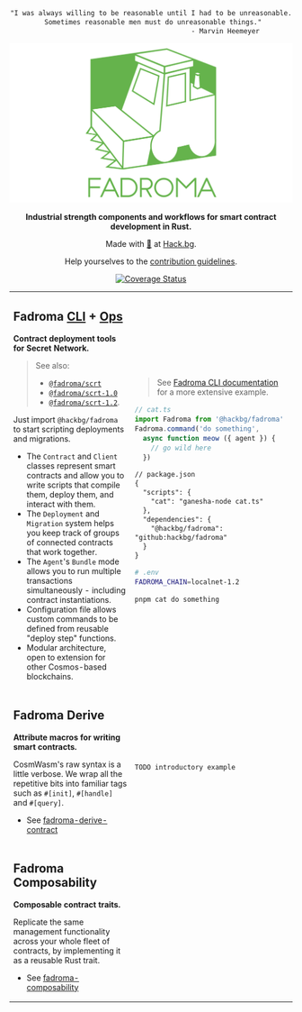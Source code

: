 <div align="center">

```
"I was always willing to be reasonable until I had to be unreasonable.
 Sometimes reasonable men must do unreasonable things."
                                     - Marvin Heemeyer
```

[![](/doc/logo.svg)](https://fadroma.tech)

**Industrial strength components and workflows for smart contract development in Rust.**

Made with [💚](mailto:hello@hack.bg) at [Hack.bg](https://hack.bg).

Help yourselves to the [contribution guidelines](CONTRIBUTING.md).

[![Coverage Status](https://coveralls.io/repos/github/hackbg/fadroma/badge.svg?branch=22.01)](https://coveralls.io/github/hackbg/fadroma?branch=22.01)

</div>

<table>

<tr><td valign="top">

## Fadroma [CLI](./packages/cli) + [Ops](./packages/ops)

**Contract deployment tools for Secret Network.**

> See also:
> * [`@fadroma/scrt`](./packages/scrt)
> * [`@fadroma/scrt-1.0`](./packages/scrt-1.0)
> * [`@fadroma/scrt-1.2`](./packages/scrt-1.2).

Just import `@hackbg/fadroma` to start scripting deployments and migrations.

* The `Contract` and `Client` classes represent smart contracts
  and allow you to write scripts that compile them, deploy them,
  and interact with them.
* The `Deployment` and `Migration` system helps you keep track
  of groups of connected contracts that work together.
* The `Agent`'s `Bundle` mode allows you to run multiple
  transactions simultaneously - including contract instantiations.
* Configuration file allows custom commands to be defined
  from reusable "deploy step" functions.
* Modular architecture, open to extension for other
  Cosmos-based blockchains.

</td><td>

> See [Fadroma CLI documentation](./packages/cli/README.md#example-deployment-script)
> for a more extensive example.

```typescript
// cat.ts
import Fadroma from '@hackbg/fadroma'
Fadroma.command('do something',
  async function meow ({ agent }) {
    // go wild here
  })
```

```jsonc
// package.json
{
  "scripts": {
    "cat": "ganesha-node cat.ts"
  },
  "dependencies": {
    "@hackbg/fadroma": "github:hackbg/fadroma"
  }
}
```

```sh
# .env
FADROMA_CHAIN=localnet-1.2
```

```sh
pnpm cat do something
```

</td></tr>

<tr></tr>

<tr><td>

## Fadroma Derive

**Attribute macros for writing smart contracts.**

CosmWasm's raw syntax is a little verbose. We wrap all the repetitive bits
into familiar tags such as `#[init]`, `#[handle]` and `#[query]`.

* See [fadroma-derive-contract](./crates/fadroma-derive-contract)

</td><td>

```rust
TODO introductory example
```

</td>
</tr>

<tr></tr>

<tr><td>

## Fadroma Composability

**Composable contract traits.**

Replicate the same management functionality across your whole fleet of contracts,
by implementing it as a reusable Rust trait.

* See [fadroma-composability](./crates/fadroma-composability)

</td><td>
</td></tr>

</table>
